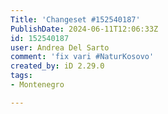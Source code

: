 ```yaml
---
Title: 'Changeset #152540187'
PublishDate: 2024-06-11T12:06:33Z
id: 152540187
user: Andrea Del Sarto
comment: 'fix vari #NaturKosovo'
created_by: iD 2.29.0
tags:
- Montenegro

---
```

